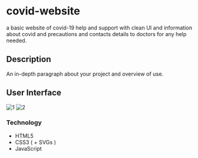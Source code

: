
# covid-website

a basic website of covid-19 help and support with clean UI and information about covid and precautions and contacts details to doctors for any help needed.

## Description

An in-depth paragraph about your project and overview of use.

## User Interface
![1](https://user-images.githubusercontent.com/86045021/174629040-397eb20f-0cad-450d-848c-a6bf8255ada1.JPG)
![2](https://user-images.githubusercontent.com/86045021/174629061-070f9c35-84de-42ed-bc05-b562221b3f35.JPG)


### Technology 
- HTML5
- CSS3 ( + SVGs )
- JavaScript
